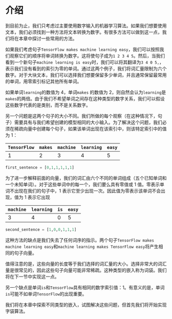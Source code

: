 # 介绍

到目前为止，我们只考虑过主要使用数字输入的机器学习算法。如果我们想要使用文本，我们必须找到一种方法将文本转换为数字。有很多方法可以做到这一点，我们将在本章中探讨一些常用的方法。

如果我们考虑句子`TensorFlow makes machine learning easy`，我们可以按照我们观察它们的顺序将单词转换为数字。这将使句子成为`1 2 3 4 5`。然后，当我们看到一个新句子`machine learning is easy`时，我们可以将其翻译为`3 4 0 5,`，表示我们没有看到的索引为零的单词。通过这两个例子，我们将词汇量限制为六个数字。对于大块文本，我们可以选择我们想要保留多少单词，并且通常保留最常用的单词，用零索引标记其他所有单词。

如果单词`learning`的数值为 4，单词`makes` 的数值为 2，则自然会认为`learning`是`makes`的两倍。由于我们不希望单词之间存在这种类型的数字关系，我们可以假设这些数字代表的是类别，而不是关系数字。

另一个问题是这两个句子的大小不同。我们所做的每个观察（在这种情况下，句子）需要具有与我们希望创建的模型相同的大小输入。为了解决这个问题，我们必须在稀疏向量中创建每个句子，如果该单词出现在该索引中，则该特定索引中的值为 1：

| `TensorFlow` | `makes` | `machine` | `learning` | `easy` |
| --- | --- | --- | --- | --- |
| 1 | 2 | 3 | 4 | 5 |

```py
first_sentence = [0,1,1,1,1,1] 
```

为了进一步解释前面的向量，我们的词汇由六个不同的单词组成（五个已知单词和一个未知单词）。对于这些单词中的每一个，我们要么具有零值或 1 值。零表示单词不出现在我们的句子中，1 表示它至少出现一次。因此值为零表示该单词不会出现，值为 1 表示它出现

| `machine` | `learning` | `is` | `easy` |
| --- | --- | --- | --- |
| 3 | 4 | 0 | 5 |

```py
second_sentence = [1,0,0,1,1,1] 
```

这种方法的缺点是我们失去了任何词序的指示。两个句子`TensorFlow makes machine learning easy`和`machine learning makes TensorFlow easy`将产生相同的句子向量。

值得注意的是，这些向量的长度等于我们选择的词汇量的大小。选择非常大的词汇量是很常见的，因此这些句子向量可能非常稀疏。这种类型的嵌入称为词袋。我们将在下一节中实现这一点。

另一个缺点是单词`is`和`TensorFlow`具有相同的数字索引值：1。有意义的是，单词`is`可能不如单词`TensorFlow`的出现重要。

我们将在本章中探索不同类型的嵌入，试图解决这些问题，但首先我们将开始实现字袋算法。